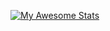 
[![My Awesome Stats](https://awesome-github-stats.azurewebsites.net/user-stats/idontnoahthing?cardType=level&theme=dark&preferLogin=true&Background=293F94&Text=FFFFFF&Ring=D1D3D4)](https://git.io/awesome-stats-card)

<!--
**idontnoahthing/idontnoahthing** is a ✨ _special_ ✨ repository because its `README.md` (this file) appears on your GitHub profile.

Here are some ideas to get you started:

- 🔭 I’m currently working on ...
- 🌱 I’m currently learning ...
- 👯 I’m looking to collaborate on ...
- 🤔 I’m looking for help with ...
- 💬 Ask me about ...
- 📫 How to reach me: ...
- 😄 Pronouns: ...
- ⚡ Fun fact: ...
-->
